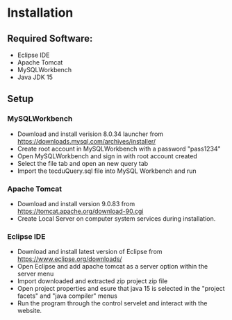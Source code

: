 # Installation

## Required Software:

* Eclipse IDE
* Apache Tomcat
* MySQLWorkbench
* Java JDK 15

## Setup

### MySQLWorkbench

* Download and install verision 8.0.34 launcher from https://downloads.mysql.com/archives/installer/
* Create root account in MySQLWorkbench with a password "pass1234"
* Open MySQLWorkbench and sign in with root account created
* Select the file tab and open an new query tab
* Import the tecduQuery.sql file into MySQL Workbench and run 

### Apache Tomcat

* Download and install version 9.0.83 from https://tomcat.apache.org/download-90.cgi
* Create Local Server on computer system services during installation.

### Eclipse IDE

* Download and install latest version of Eclipse from https://www.eclipse.org/downloads/
* Open Eclipse and add apache tomcat as a server option within the server menu
* Import downloaded and extracted zip project zip file
* Open project properties and esure that java 15 is selected in the "project facets" and "java compiler" menus
* Run the program through the control servelet and interact with the website.
